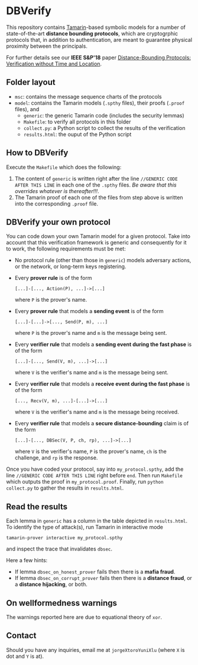 # DBVerify

This repository contains [Tamarin](https://tamarin-prover.github.io/)-based symbolic models for a number of state-of-the-art **distance bounding protocols**, which are cryptogrphic protocols that, in addition to authentication, are meant to guarantee physical proximity between the principals.

For further details see our **IEEE S\&P'18** paper [Distance-Bounding Protocols: Verification without Time and Location](https://drive.google.com/file/d/1VtMDUKLYr8BTgKy8aSjLG-UBS8VcKcuR/view).

## Folder layout
* ```msc```: contains the message sequence charts of the protocols
* ```model```: contains the Tamarin models (```.spthy``` files), their proofs (```.proof``` files), and
  * ```generic```: the generic Tamarin code (includes the security lemmas)
  * ```Makefile```: to verify all protocols in this folder
  * ```collect.py```: a Python script to collect the results of the verification
  * ```results.html```: the ouput of the Python script

## How to DBVerify
Execute the ```Makefile``` which does the following:

1. The content of ```generic``` is written right after the line ```//GENERIC CODE AFTER THIS LINE``` in each one of the ```.spthy``` files. *Be aware that this overrides whatever is thereafter!!!*.
2. The Tamarin proof of each one of the files from step above is written into the corresponding ```.proof``` file.

## DBVerify your own protocol

You can code down your own Tamarin model for a given protocol. Take into account that this verification framework is generic and consequently for it to work, the following requirements must be met:

* No protocol rule (other than those in ```generic```) models adversary actions, or the network, or long-term keys registering.
* Every **prover rule** is of the form
  ```
  [...]-[..., Action(P), ...]->[...]
  ```
  where ```P``` is the prover's name.
* Every **prover rule** that models a **sending event** is of the form
  ```
  [...]-[...]->[..., Send(P, m), ...]
  ```
  where ```P``` is the prover's name and ```m``` is the message being sent.
* Every **verifier rule** that models a **sending event during the fast phase** is of the form
   ```
   [...]-[..., Send(V, m), ...]->[...]
   ```
   where ```V``` is the verifier's name and ```m``` is the message being sent.
* Every **verifier rule** that models a **receive event during the fast phase** is of the form
   ```
   [..., Recv(V, m), ...]-[...]->[...]
   ```
   where ```V``` is the verifier's name and ```m``` is the message being received.
   
* Every **verifier rule** that models a **secure distance-bounding** claim is of the form
  ```
  [...]-[..., DBSec(V, P, ch, rp), ...]->[...]
  ```
  where ```V``` is the verifier's name, ```P``` is the prover's name, ```ch``` is the challenge, and ```rp``` is the response.

Once you have coded your protocol, say into ```my_protocol.spthy```, add the line ```//GENERIC CODE AFTER THIS LINE``` right before ```end```. Then run ```Makefile``` which outputs the proof in ```my_protocol.proof```. Finally, run ```python collect.py``` to gather the results in ```results.html```. 

## Read the results

Each lemma in ```generic``` has a column in the table depicted in ```results.html```. To identify the type of attack(s), run Tamarin in interactive mode 
```
tamarin-prover interactive my_protocol.spthy
```
and inspect the trace that invalidates ```dbsec```.

Here a few hints:
* If lemma ```dbsec_on_honest_prover``` fails then there is a **mafia fraud**.
* If lemma ```dbsec_on_corrupt_prover``` fails then there is a **distance fraud**, or a **distance hijacking**, or both.

## On wellformedness warnings

The warnings reported here are due to equational theory of ```xor```.

## Contact

Should you have any inquiries, email me at ```jorgeXtoroYuniXlu``` (where ```X``` is dot and ```Y``` is at).


